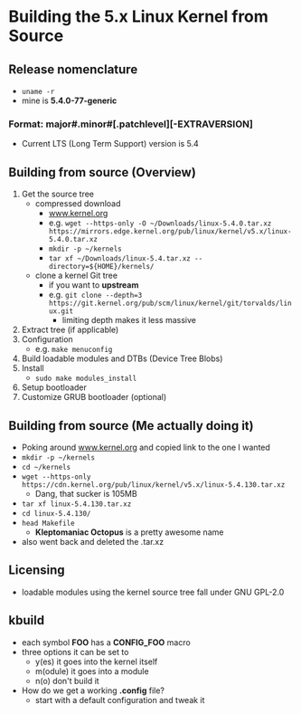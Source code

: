 # Building the 5.x Linux Kernel from Source

## Release nomenclature
* `uname -r`
* mine is **5.4.0-77-generic**
### Format: major#.minor#[.patchlevel][-EXTRAVERSION]
* Current LTS (Long Term Support) version is 5.4

## Building from source (Overview)
1. Get the source tree
	- compressed download
		* www.kernel.org
		* e.g. `wget --https-only -O ~/Downloads/linux-5.4.0.tar.xz https://mirrors.edge.kernel.org/pub/linux/kernel/v5.x/linux-5.4.0.tar.xz`
		* `mkdir -p ~/kernels` 
		* `tar xf ~/Downloads/linux-5.4.tar.xz --directory=${HOME}/kernels/`
	- clone a kernel Git tree
		* if you want to **upstream**
		* e.g. `git clone --depth=3 https://git.kernel.org/pub/scm/linux/kernel/git/torvalds/linux.git`
			- limiting depth makes it less massive
2. Extract tree (if applicable)
3. Configuration
	- e.g. `make menuconfig`
4. Build loadable modules and DTBs (Device Tree Blobs)
5. Install
	- `sudo make modules_install`
6. Setup bootloader
7. Customize GRUB bootloader (optional)

## Building from source (Me actually doing it)
* Poking around www.kernel.org and copied link to the one I wanted
* `mkdir -p ~/kernels`
* `cd ~/kernels`
* `wget --https-only https://cdn.kernel.org/pub/linux/kernel/v5.x/linux-5.4.130.tar.xz`
	- Dang, that sucker is 105MB
* `tar xf linux-5.4.130.tar.xz`
* `cd linux-5.4.130/`
* `head Makefile`
	- **Kleptomaniac Octopus** is a pretty awesome name
* also went back and deleted the .tar.xz

## Licensing
* loadable modules using the kernel source tree fall under GNU GPL-2.0

## kbuild
* each symbol **FOO** has a **CONFIG\_FOO** macro
* three options it can be set to
	- y(es) it goes into the kernel itself
	- m(odule) it goes into a module
	- n(o) don't build it
* How do we get a working **.config** file?
	- start with a default configuration and tweak it

